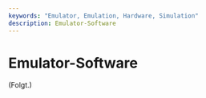 ```yaml
---
keywords: "Emulator, Emulation, Hardware, Simulation"
description: Emulator-Software
---
```


# Emulator-Software

(Folgt.)
